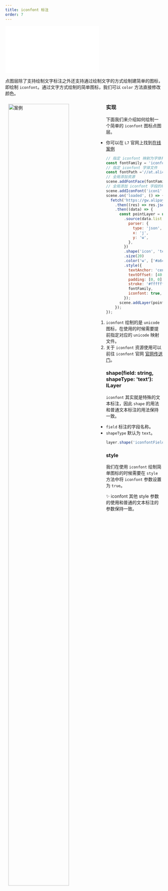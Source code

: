 ```yaml
---
title: iconfont 标注
order: 7
---
```

<embed src="@/docs/common/style.md"></embed>

点图层除了支持绘制文字标注之外还支持通过绘制文字的方式绘制建简单的图标，即绘制 `iconfont`。通过文字方式绘制的简单图标，我们可以 `color` 方法直接修改颜色。

<div>
  <div style="width:60%;float:left; margin: 10px;">
    <img  width="80%" alt="案例" src='https://gw.alipayobjects.com/mdn/rms_816329/afts/img/A*WdOfSI_uyxIAAAAAAAAAAAAAARQnAQ'>
  </div>
</div>

### 实现

下面我们来介绍如何绘制一个简单的 `iconfont` 图标点图层。

- 你可以在 `L7` 官网上找到[在线案例](/zh/examples/point/text#iconfont)

```javascript
// 指定 iconfont 映射为字体样式的名称
const fontFamily = 'iconfont';
// 指定 iconfont 字体文件
const fontPath ='//at.alicdn.com/t/font_2534097_fcae9o2mxbv.woff2?t=1622200439140';
// 全局添加资源
scene.addFontFace(fontFamily, fontPath);
// 全局添加 iconfont 字段的映射
scene.addIconFont('icon1', '&#xe6d4;');
scene.on('loaded', () => {
  fetch('https://gw.alipayobjects.com/os/bmw-prod/70408903-80db-4278-a318-461604acb2df.json')
    .then((res) => res.json())
    .then((data) => {
      const pointLayer = new PointLayer({})
        .source(data.list, {
          parser: {
            type: 'json',
            x: 'j',
            y: 'w',
          },
        })
        .shape('icon', 'text') // 指定需要映射字段为 icon、shape 类型和普通的文字标注一样为 text
        .size(20)
        .color('w', ['#a6cee3', '#1f78b4', '#b2df8a', '#33a02c', '#fb9a99'])
        .style({
          textAnchor: 'center', // 文本相对锚点的位置 center|left|right|top|bottom|top-left
          textOffset: [40, 0], // 文本相对锚点的偏移量 [水平, 垂直]
          padding: [0, 0], // 文本包围盒 padding [水平，垂直]，影响碰撞检测结果，避免相邻文本靠的太近
          stroke: '#ffffff', // 描边颜色
          fontFamily,
          iconfont: true, // 开启 iconfont 映射
        });
      scene.addLayer(pointLayer);
    });
});
```

1. `iconfont` 绘制的是 `unicode` 图标，在使用的时候需要提前指定对应的 `unicode` 映射文件。
2. 关于 `iconfont` 资源使用可以前往 `iconfont` 官网 [官网传送门](https://iconfont.cn/)。

### shape(field: string, shapeType: 'text'): ILayer

`iconfont` 其实就是特殊的文本标注，因此 `shape` 的用法和普通文本标注的用法保持一致。

- `field` 标注的字段名称。
- `shapeType` 默认为 `text`。

```javascript
layer.shape('iconfontField', 'text');
```

### style

我们在使用 `iconfont` 绘制简单图标的时候需要在 `style` 方法中将 `iconfont` 参数设置为 `true`。

✨ iconfont 其他 style 参数的使用和普通的文本标注的参数保持一致。
